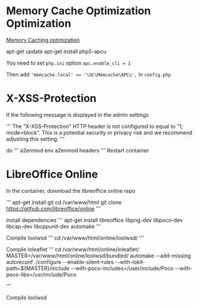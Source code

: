 Memory Cache Optimization Optimization
===

[Memory Caching optimization](https://owncloud.org/blog/making-owncloud-faster-through-caching/)

apt-get update
apt-get install php5-apcu

You need to set ```php.ini``` option ```apc.enable_cli = 1```

Then add ```'memcache.local' => '\OC\Memcache\APCu',``` in ```config.php```


X-XSS-Protection
===

If the following message is displayed in the admin settings

'''
The "X-XSS-Protection" HTTP header is not configured to equal to "1; mode=block". This is a potential security or privacy risk and we recommend adjusting this setting.
'''

do
'''
a2enmod env
a2enmod headers
'''
Restart container


LibreOffice Online
===

In the container, download the libreoffice online repo

'''
apt-get install git
cd /var/www/html
git clone https://github.com/libreoffice/online
'''

install dependencies
'''
apt-get install libreoffice libpng-dev libpoco-dev libcap-dev libcppunit-dev automake
'''

Compile loolwsd
'''
cd /var/www/html/online/loolwsd/
'''

Compile loleaflet
'''
cd /var/www/html/online/loleaflet/
MASTER=/var/www/html/online/loolwsd/bundled/
automake --add-missing
autoreconf
./configure --enable-silent-rules --with-lokit-path=${MASTER}/include --with-poco-includes=/user/include/Poco --with-poco-libs=/usr/include/Poco

'''

Compile loolwsd
